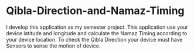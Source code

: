 # Qibla-Direction-and-Namaz-Timing
I develop this application as my semester project. This application use your device latitude and longitude and calculate the Namaz Timing according to your device location. To check the Qibla Direction your device must have Sensors to sense the motion of device.  
